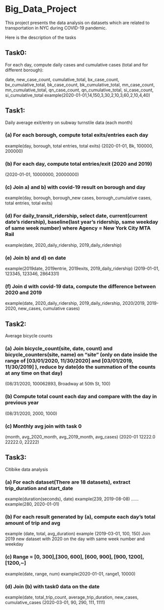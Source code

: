 # Big_Data_Project
This project presents the data analysis on datasets which are related to transportation in NYC during COVID-19 pandemic. 

Here is the description of the tasks


## Task0:
For each day, compute daily cases and cumulative cases (total and for different borough):

date, new_case_count, cumulative_total, bx_case_count, bx_cumulative_total, bk_case_count, bk_cumulative_total, mn_case_count, mn_cumulative_total, qn_case_count, qn_cumulative_total, si_case_count, si_cumulative_total
example(2020-01-01,14,150,3,30,2,10,3,60,2,10,4,40)

## Task1:
Daily average exit/entry on subway turnstile data (each month)
### (a) For each borough, compute total exits/entries each day
example(day, borough, total entries, total exits)
(2020-01-01, Bk, 100000, 200000)
### (b) For each day, compute total entries/exit (2020 and 2019)
(2020-01-01, 10000000, 20000000)
### (c) Join a) and b) with covid-19 result on borough and day
example(day, borough, borough_new cases, borough_cumulative cases, total entries, total exits)
### (d) For daily_transit_ridership, select date, current(current date’s ridership), baseline(last year’s ridership, same weekday of same week number) where Agency = New York City MTA Rail
example(date, 2020_daily_ridership, 2019_daily_ridership)
### (e) Join b) and d) on date
example(2019date, 2019entrie, 2019exits, 2019_daily_ridership)
(2019-01-01, 123345, 123346, 2864331)
### (f) Join d with covid-19 data, compute the difference between 2020 and 2019
example(date, 2020_daily_ridership, 2019_daily_ridership, 2020/2019, 2019-2020, new_cases, cumulative cases)


## Task2:
Average bicycle counts
### (a) Join bicycle_count(site, date, count) and bicycle_counters(site, name) on “site” (only on date inside the range of [03/01/2020, 11/30/2020] and  [03/01/2019, 11/30/2019] ), reduce by date(do the summation of the counts at any time on that day)
(08/31/2020, 100062893, Broadway at 50th St, 100)
### (b) Compute total count each day and compare with the day in previous year
(08/31/2020, 2000, 1000)
### (c) Monthly avg join with task 0
(month, avg_2020_month, avg_2019_month, avg_cases)
(2020-01 12222.0 22222.0, 22222)


## Task3:
Citibike data analysis 
### (a) For each dataset(There are 18 datasets), extract trip_duration and start_date
example(duration(seconds), date)
example(239, 2019-08-08)
…...
example(280, 2020-01-01)
### (b) For each result generated by (a), compute each day’s total amount of trip and avg

example (date, total, avg_duration)
example (2019-03-01, 100, 150)
Join 2019 new dataset with 2020 on the day with same week number and weekday
### (c) Range = [0, 300],[300, 600], [600, 900], [900, 1200], [1200,~]
example(date, range, num)
example(2020-01-01, range1, 10000)
### (d) Join (b) with task0 data on the date
example(date, total_trip_count, average_trip_duration, new_cases, cumulative_cases
(2020-03-01, 90, 290, 111, 1111)
